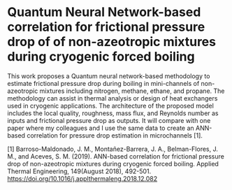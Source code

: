 # Quantum Neural Network-based correlation for frictional pressure drop of of non-azeotropic mixtures during cryogenic forced boiling

This work proposes a Quantum neural network-based methodology to estimate frictional pressure drop during boiling in mini-channels of non-azeotropic mixtures including nitrogen, methane, ethane, and propane. The methodology can assist in thermal analysis or design of heat exchangers used in cryogenic applications. The architecture of the proposed model includes the local quality, roughness, mass flux, and Reynolds number as inputs and frictional pressure drop as outputs.
It will compare with one paper where my colleagues and I use the same data to create an ANN-based correlation for pressure drop estimation in microchannels [1].

[1] Barroso-Maldonado, J. M., Montañez-Barrera, J. A., Belman-Flores, J. M., and Aceves, S. M. (2019). ANN-based correlation for frictional pressure drop of non-azeotropic mixtures during cryogenic forced boiling. Applied Thermal Engineering, 149(August 2018), 492-501. https://doi.org/10.1016/j.applthermaleng.2018.12.082
